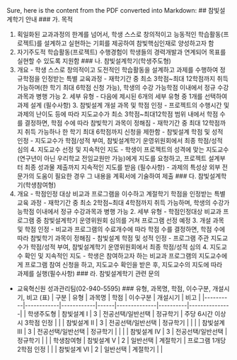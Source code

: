 Sure, here is the content from the PDF converted into Markdown: ## 참빛설계학기 안내 ### 가. 목적
1. 획일화된 교과과정의 한계를 넘어서, 학생 스스로 창의적이고 능동적인 학습활동(프로젝트)를 설계하고 실현하는 기회를 제공하여 참빛핵심인재로 양성하고자 함
2. 자기주도적 학습활동(프로젝트) 수행경험이 학생들의 경력개발과 연계되어 목표를 실현할 수 있도록 지원함 ### 나. 참빛설계학기(학생주도형)
1. 개요 - 학생 스스로 창의적이고 도전적인 학습활동을 설계하고 과제를 수행하여 정규학점을 인정받는 특별 교육과정 - 재학기간 중 최소 3학점~최대 12학점까지 취득 가능하며(한 학기 최대 6학점 신청 가능), 학생의 수강 가능학점 이내에서 정규 수강과목과 병행 가능 2. 세부 유형 - 다음에 제시된 6개의 세부 유형 중 1개를 선택하여 과제 설계 (필수사항) 3. 참빛설계 개설 과목 및 학점 인정 - 프로젝트의 수행시간 및 과제의 난이도 등에 따라 지도교수가 최소 3학점~최대12학점 범위 내에서 학점 수를 결정하면, 학점 수에 따라 참빛학기 과목이 정해짐 - 재학기간 중 최대 12학점까지 취득 가능하나 한 학기 최대 6학점까지 신청을 제한함 - 참빛설계 학점 및 성적 인정 - 지도교수가 학점/성적 부여, 참빛설계학기 운영위원회에서 최종 학점/성적 심의 4. 지도교수 선정 및 지속적인 지도 - 학생이 프로젝트의 성격에 맞는 지도교수(연구년이 아닌 우리학교 전임교원만 가능)에게 지도를 요청하고, 프로젝트 설계부터 최종 성과물 제출까지 지속적인 지도를 받음 (필수사항) - 과제의 특성상 외부 전문가의 도움이 필요한 경우 그 내용을 계획서에 기술하여 제출 ### 다. 참빛설계학기(학생참여형)
1. 개요 - 학점인정 대상 비교과 프로그램을 이수하고 계절학기 학점을 인정받는 특별 교육 과정 - 재학기간 중 최소 2학점~최대 4학점까지 취득 가능하며, 학생의 수강가능학점 이내에서 정규 수강과목과 병행 가능 2. 세부 유형 - 학점인정대상 비교과 프로그램 중 참빛설계학기 운영위원회 심의를 거쳐 프로그램 선정 예정 3. 개설 과목 및 학점 인정 - 비교과 프로그램의 수료개수에 따라 학점 수를 결정하면, 학점 수에 따라 참빛학기 과목이 정해짐 - 참빛설계 학점 및 성적 인정 - 프로그램 주관 지도교수가 학점/성적 부여, 참빛설계학기 운영위원회에서 최종 학점/성적 심의 4. 지도교수 확인 및 지속적인 지도 - 학생은 참여하고자 하는 비교과 프로그램의 지도교수에게 프로그램 참여 신청을 하고, 지도교수 확인을 받은 후, 지도교수의 지도에 따라 과제를 실행(필수사항) ### 라. 참빛설계학기 관련 문의
- 교육혁신원 성과관리팀(02-940-5595) ### 유형, 과목명, 학점, 이수구분, 개설시기, 비고 (표)
| 구분 | 유형 | 과목명 | 학점 | 이수구분 | 개설시기 | 비고 |
|----------|------------|------------|------|--------------|----------|---------------|
| 학생주도형 | 참빛설계 Ⅰ | 3 | 전공선택/일반선택 | 정규학기 | 주당 6시간 이상 시 3학점 인정 |
| | 참빛설계 Ⅱ | 3 | 전공선택/일반선택 | 정규학기 | |
| | 참빛설계 Ⅲ | 3 | 전공선택/일반선택 | 정규학기 | |
| | 참빛설계 Ⅳ | 3 | 전공선택/일반선택 | 정규학기 | |
| 학생참여형 | 참빛설계 Ⅴ | 2 | 일반선택 | 계절학기 | 프로그램 1개당 2학점 인정 |
| | 참빛설계 Ⅵ | 2 | 일반선택 | 계절학기 | | 
